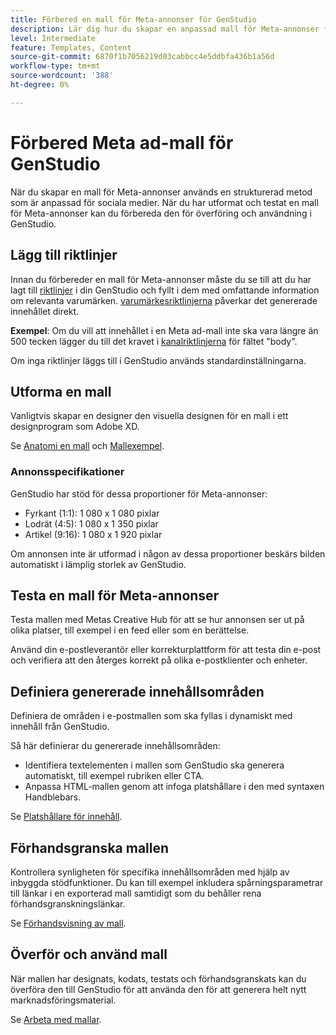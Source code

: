```yaml
---
title: Förbered en mall för Meta-annonser för GenStudio
description: Lär dig hur du skapar en anpassad mall för Meta-annonser för GenStudio.
level: Intermediate
feature: Templates, Content
source-git-commit: 6870f1b7056219d03cabbcc4e5ddbfa436b1a56d
workflow-type: tm+mt
source-wordcount: '388'
ht-degree: 0%

---
```



# Förbered Meta ad-mall för GenStudio

När du skapar en mall för Meta-annonser används en strukturerad metod som är anpassad för sociala medier. När du har utformat och testat en mall för Meta-annonser kan du förbereda den för överföring och användning i GenStudio.

## Lägg till riktlinjer

Innan du förbereder en mall för Meta-annonser måste du se till att du har lagt till [riktlinjer](/help/user-guide/guidelines/overview.md) i din GenStudio och fyllt i dem med omfattande information om relevanta varumärken. [varumärkesriktlinjerna](/help/user-guide/guidelines/brands.md) påverkar det genererade innehållet direkt.

**Exempel**: Om du vill att innehållet i en Meta ad-mall inte ska vara längre än 500 tecken lägger du till det kravet i [kanalriktlinjerna](/help/user-guide/guidelines/brands.md#channel-guidelines) för fältet &quot;body&quot;.

Om inga riktlinjer läggs till i GenStudio används standardinställningarna.

## Utforma en mall

Vanligtvis skapar en designer den visuella designen för en mall i ett designprogram som Adobe XD.

Se [Anatomi en mall](/help/user-guide/content/use-templates.md#anatomy-of-a-template) och [Mallexempel](/help/user-guide/content/customize-template.md#template-examples).

### Annonsspecifikationer

GenStudio har stöd för dessa proportioner för Meta-annonser:

* Fyrkant (1:1): 1 080 x 1 080 pixlar
* Lodrät (4:5): 1 080 x 1 350 pixlar
* Artikel (9:16): 1 080 x 1 920 pixlar

Om annonsen inte är utformad i någon av dessa proportioner beskärs bilden automatiskt i lämplig storlek av GenStudio.

## Testa en mall för Meta-annonser

Testa mallen med Metas Creative Hub för att se hur annonsen ser ut på olika platser, till exempel i en feed eller som en berättelse.

Använd din e-postleverantör eller korrekturplattform för att testa din e-post och verifiera att den återges korrekt på olika e-postklienter och enheter.

## Definiera genererade innehållsområden

Definiera de områden i e-postmallen som ska fyllas i dynamiskt med innehåll från GenStudio.

Så här definierar du genererade innehållsområden:

* Identifiera textelementen i mallen som GenStudio ska generera automatiskt, till exempel rubriken eller CTA.
* Anpassa HTML-mallen genom att infoga platshållare i den med syntaxen Handblebars.

Se [Platshållare för innehåll](/help/user-guide/content/customize-template.md#content-placeholders).

## Förhandsgranska mallen

Kontrollera synligheten för specifika innehållsområden med hjälp av inbyggda stödfunktioner. Du kan till exempel inkludera spårningsparametrar till länkar i en exporterad mall samtidigt som du behåller rena förhandsgranskningslänkar.

Se [Förhandsvisning av mall](/help/user-guide/content/customize-template.md#template-preview).

## Överför och använd mall

När mallen har designats, kodats, testats och förhandsgranskats kan du överföra den till GenStudio för att använda den för att generera helt nytt marknadsföringsmaterial.

Se [Arbeta med mallar](use-templates.md).
